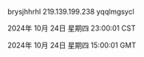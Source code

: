 brysjhhrhl 219.139.199.238 yqqlmgsycl

2024年 10月 24日 星期四 23:00:01 CST

2024年 10月 24日 星期四 15:00:01 GMT
